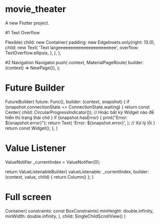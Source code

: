 # movie_theater

A new Flutter project.

#1 Text Overflow
<!-- You should wrap your Container in a Flexible to let your Row know that it's ok for the Container to be narrower than its intrinsic width. Expanded will also work. -->
Flexible(
  child: new Container(
    padding: new EdgeInsets.only(right: 13.0),
    child: new Text(
      'Text largeeeeeeeeeeeeeeeeeeeeeee',
      overflow: TextOverflow.ellipsis,
    ),
  ),
),

#2 Navigation
Navigator.push(
                context,
                MaterialPageRoute(
                    builder: (context) => NewPage()),
              );

# Future Builder
FutureBuilder(
                  future: Func(),
                  builder: (context, snapshot) {
                    if (snapshot.connectionState == ConnectionState.waiting) {
                      return const Center(
                          child:
                              CircularProgressIndicator()); // Hoặc bất kỳ Widget nào để hiển thị trạng thái chờ
                    }
                    if (snapshot.hasError) {
                      print("Error: ${snapshot.error}");
                      return Text(
                        'Error: ${snapshot.error}',
                      ); // Xử lý lỗi
                    }
                    return const Widget();
                  },
                )

# Value Listener
ValueNotifier<int> _currentIndex = ValueNotifier<int>(0);

return ValueListenableBuilder(
                        valueListenable: _currentIndex,
                        builder: (context, value, child) {
                          return Column()
                          };
                          )

# Full screen
Container(
                constraints: const BoxConstraints(
                  minHeight: double.infinity,
                  minWidth: double.infinity,
                ),
                child: SingleChildScrollView()
)

#